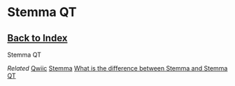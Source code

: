 
# Stemma QT

## [Back to Index](index.md)

Stemma QT

*Related*
[Qwiic](qwiic.md)
[Stemma](stemma.md)
[What is the difference between Stemma and Stemma QT](stemma_and_stemma_qt.md)